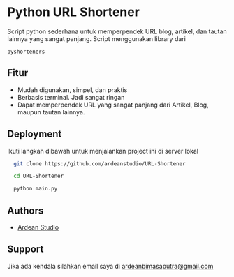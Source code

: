 
# Python URL Shortener

Script python sederhana untuk memperpendek URL blog, artikel, dan tautan lainnya yang sangat panjang. Script menggunakan library dari 
```
pyshorteners 
```


## Fitur

- Mudah digunakan, simpel, dan praktis
- Berbasis terminal. Jadi sangat ringan
- Dapat memperpendek URL yang sangat panjang dari Artikel, Blog, maupun tautan lainnya.
## Deployment

Ikuti langkah dibawah untuk menjalankan project ini di server lokal

```bash
  git clone https://github.com/ardeanstudio/URL-Shortener
```
```bash
  cd URL-Shortener
```
```bash
  python main.py
```
## Authors

- [Ardean Studio](https://www.github.com/ardeanstudio)


## Support

Jika ada kendala silahkan email saya di ardeanbimasaputra@gmail.com

